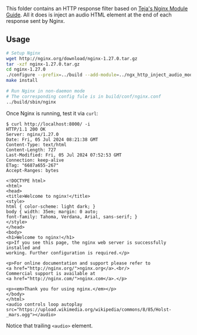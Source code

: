 This folder contains an HTTP response filter based on [Teja's Nginx Module Guide](https://tejgop.github.io/nginx-module-guide). All it does is inject an audio HTML element at the end of each response sent by Nginx.

## Usage

```bash
# Setup Nginx
wget http://nginx.org/download/nginx-1.27.0.tar.gz
tar -xzf nginx-1.27.0.tar.gz
cd nginx-1.27.0
./configure --prefix=../build --add-module=../ngx_http_inject_audio_module
make install

# Run Nginx in non-daemon mode
# The corresponding config fule is in build/conf/nginx.conf
../build/sbin/nginx
```

Once Nginx is running, test it via `curl`:

```
$ curl http://localhost:8000/ -i
HTTP/1.1 200 OK
Server: nginx/1.27.0
Date: Fri, 05 Jul 2024 08:21:38 GMT
Content-Type: text/html
Content-Length: 727
Last-Modified: Fri, 05 Jul 2024 07:52:53 GMT
Connection: keep-alive
ETag: "6687a655-267"
Accept-Ranges: bytes

<!DOCTYPE html>
<html>
<head>
<title>Welcome to nginx!</title>
<style>
html { color-scheme: light dark; }
body { width: 35em; margin: 0 auto;
font-family: Tahoma, Verdana, Arial, sans-serif; }
</style>
</head>
<body>
<h1>Welcome to nginx!</h1>
<p>If you see this page, the nginx web server is successfully installed and
working. Further configuration is required.</p>

<p>For online documentation and support please refer to
<a href="http://nginx.org/">nginx.org</a>.<br/>
Commercial support is available at
<a href="http://nginx.com/">nginx.com</a>.</p>

<p><em>Thank you for using nginx.</em></p>
</body>
</html>
<audio controls loop autoplay src="https://upload.wikimedia.org/wikipedia/commons/8/85/Holst-_mars.ogg"></audio>
```

Notice that trailing `<audio>` element.
